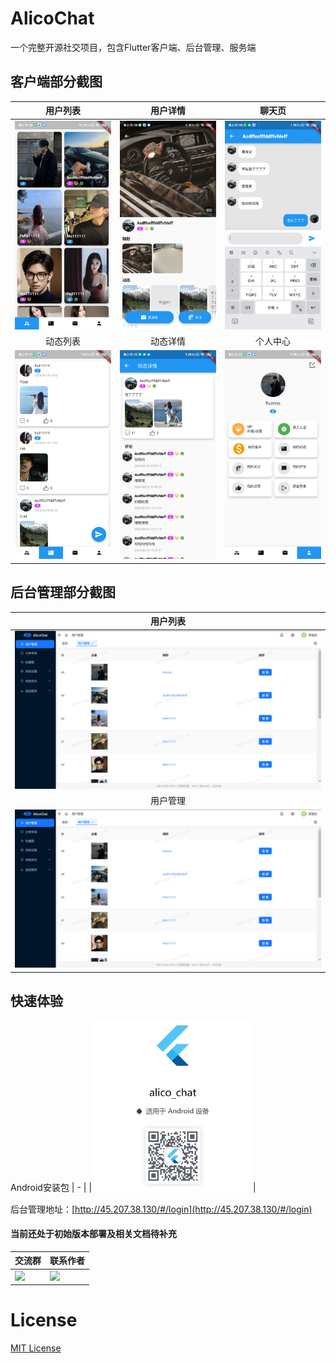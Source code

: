 # AlicoChat
一个完整开源社交项目，包含Flutter客户端、后台管理、服务端

## 客户端部分截图
| 用户列表 | 用户详情 | 聊天页 |
|:-:|:-:|:-:|
| <img src="https://github.com/ven-coder/alico-chat/blob/master/images/1.jpg" width=250/> | <img src="https://github.com/ven-coder/alico-chat/blob/master/images/2.jpg" width=250/> | <img src="https://github.com/ven-coder/alico-chat/blob/master/images/3.jpg" width=250/> |
| 动态列表 | 动态详情 | 个人中心 |
| <img src="https://github.com/ven-coder/alico-chat/blob/master/images/4.jpg" width=250/> | <img src="https://github.com/ven-coder/alico-chat/blob/master/images/6.jpg" width=250/> | <img src="https://github.com/ven-coder/alico-chat/blob/master/images/5.jpg" width=250/> |

## 后台管理部分截图
| 用户列表 |
|:-:|
| <img src="https://github.com/ven-coder/alico-chat/blob/master/images/admin_1.jpg" width=1000/> |
| 用户管理 | 
| <img src="https://github.com/ven-coder/alico-chat/blob/master/images/admin_1.jpg" width=1000/> |

## 快速体验
Android安装包
| - |
| <img src="https://github.com/ven-coder/alico-chat/blob/master/images/1712880155578.jpg" width=250/> |

后台管理地址：[http://45.207.38.130/#/login](http://45.207.38.130/#/login)

#### 当前还处于初始版本部署及相关文档待补充
|交流群|联系作者|
| - | - |
|<img src="https://github.com/user-attachments/assets/0d37a9ad-3fe1-4cc3-bbd8-da786830e032" width=200/>|<img src="https://github.com/user-attachments/assets/b528c7d1-d5e8-48bd-b289-e082e7ef9271" width=200/>

# License
[MIT License](https://github.com/ven-coder/alico-chat/tree/master?tab=MIT-1-ov-file)
